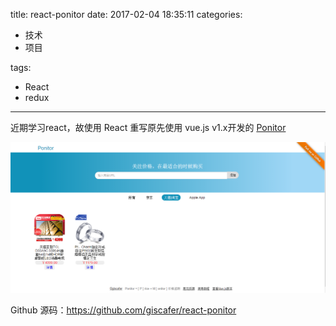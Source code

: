 title: react-ponitor
date: 2017-02-04 18:35:11
categories:
- 技术
- 项目

tags:
- React
- redux
---

近期学习react，故使用 React 重写原先使用 vue.js v1.x开发的 [Ponitor](https://github.com/giscafer/Ponitor)

![screenshot.png][1]


Github 源码：https://github.com/giscafer/react-ponitor


  [1]: https://raw.githubusercontent.com/giscafer/react-ponitor/master/public/screenshot.png


